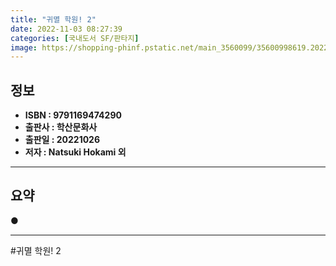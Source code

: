 ```yaml
---
title: "귀멸 학원! 2"
date: 2022-11-03 08:27:39
categories: [국내도서 SF/판타지]
image: https://shopping-phinf.pstatic.net/main_3560099/35600998619.20221102160627.jpg
---
```


## **정보**

- **ISBN : 9791169474290**
- **출판사 : 학산문화사**
- **출판일 : 20221026**
- **저자 : Natsuki Hokami 외**

------



## **요약**



● 



------

#귀멸 학원! 2


